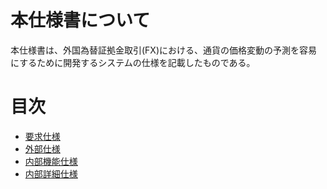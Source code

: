 # 本仕様書について
本仕様書は、外国為替証拠金取引(FX)における、通貨の価格変動の予測を容易にするために開発するシステムの仕様を記載したものである。

# 目次
- [要求仕様](http://localhost:8888/regulus_docs/requirement.html)
- [外部仕様](http://localhost:8888/regulus_docs/external.html)
- [内部機能仕様](http://localhost:8888/regulus_docs/internal_functional.html)
- [内部詳細仕様](http://localhost:8888/regulus_docs/internal_detail.html)
